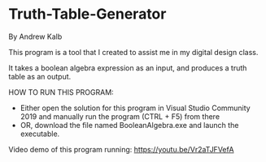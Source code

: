 # Truth-Table-Generator

By Andrew Kalb

This program is a tool that I created to assist me in my digital design class. 

It takes a boolean algebra expression as an input, and produces a truth table as an output. 

HOW TO RUN THIS PROGRAM:
 - Either open the solution for this program in Visual Studio Community 2019 and manually run the program (CTRL + F5) from there
 - OR, download the file named BooleanAlgebra.exe and launch the executable.

Video demo of this program running: 
https://youtu.be/Vr2aTJFVefA
